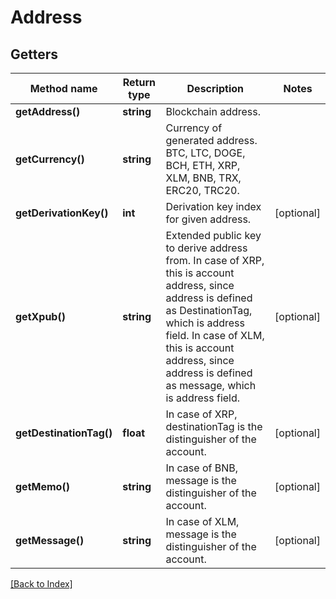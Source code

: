 # Address

## Getters

Method name | Return type | Description | Notes
------------ | ------------- | ------------- | -------------
**getAddress()** | **string** | Blockchain address. |
**getCurrency()** | **string** | Currency of generated address. BTC, LTC, DOGE, BCH, ETH, XRP, XLM, BNB, TRX, ERC20, TRC20. |
**getDerivationKey()** | **int** | Derivation key index for given address. | [optional]
**getXpub()** | **string** | Extended public key to derive address from. In case of XRP, this is account address, since address is defined as DestinationTag, which is address field. In case of XLM, this is account address, since address is defined as message, which is address field. | [optional]
**getDestinationTag()** | **float** | In case of XRP, destinationTag is the distinguisher of the account. | [optional]
**getMemo()** | **string** | In case of BNB, message is the distinguisher of the account. | [optional]
**getMessage()** | **string** | In case of XLM, message is the distinguisher of the account. | [optional]

[[Back to Index]](../index.md)
